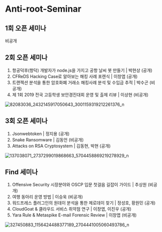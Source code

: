 # Anti-root-Seminar

1회 오픈 세미나
-------------
비공개


2회 오픈 세미나
-------------
1. 항공덕후(항덕) 개발자가 node.js을 가지고 공항 날씨 봇 만들기 | 박현상 (공개)
2. CFReDS Hacking Case로 알아보는 해킹 사례 포렌식 | 이창엽 (공개)
3. 트랜젝션 분석을 통한 암호화폐 거래소 해킹사례 분석 및 수입금 추적 | 박수곤 (비공개)
4. 제 1회 2019 전국 고등학생 보안경진대회 운영 및 출제 리뷰 | 이상현 (비공개)
 

![82083036_2432145917050643_3001159319212261376_n](https://user-images.githubusercontent.com/44921791/114509183-31c20080-9c70-11eb-8e3c-96428d70b869.png)


3회 오픈 세미나
-------------
1. Jsonwebtoken | 정지용 (공개)
2. Snake Ransomware | 김동언 (비공개)
3. Attacks on RSA Cryptosystem | 김동현, 박현 (공개)


![137038071_2737299019868663_5704458869219278929_n](https://user-images.githubusercontent.com/44921791/114509226-3dadc280-9c70-11eb-956b-a564686f6b99.jpg)

Find 세미나
-------------
1. Offensive Security 시장분야와 OSCP 입문 첫걸음 길잡이 가이드 | 추상원 (비공개)
2. 여행 동아리 운영 방법 | 이승욱 (비공개)
3. 워드프레스 플러그인의 원데이 분석을 통한 제로데이 찾기 | 정성호, 황원민 (공개)
4. CloudGoat & 클라우드 서비스 취약점 연구 | 이창엽, 이진우 (공개)
5. Yara Rule & Metaspike E-mail Forensic Review | 이창엽 (비공개)

![327450883_1156424488377189_2704441005060493786_n](https://user-images.githubusercontent.com/20013953/218738225-d75422cf-631c-4bda-bf30-59473b147989.jpg)
